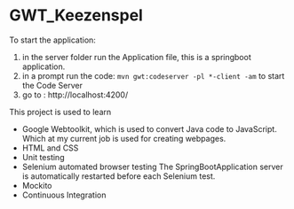 # GWT_Keezenspel


To start the application:
1) in the server folder run the Application file, this is a springboot application.
2) in a prompt run the code: ```mvn gwt:codeserver -pl *-client -am``` to start the Code Server
3) go to : http://localhost:4200/


This project is used to learn 
- Google Webtoolkit, which is used to convert Java code to JavaScript. Which at my current job is used for creating webpages.
- HTML and CSS
- Unit testing
- Selenium automated browser testing
The SpringBootApplication server is automatically restarted before each Selenium test.
- Mockito
- Continuous Integration

